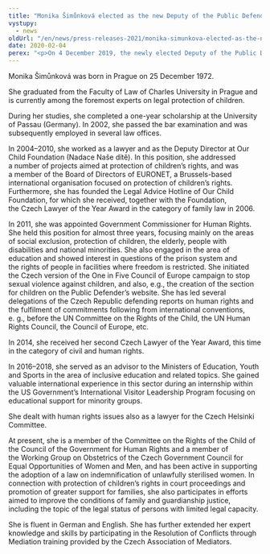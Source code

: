 ```yaml
---
title: "Monika Šimůnková elected as the new Deputy of the Public Defender of Rights"
vystupy:
  - news
oldUrl: "/en/news/press-releases-2021/monika-simunkova-elected-as-the-new-deputy-of-the-public-defender-of-rights/"
date: 2020-02-04
perex: "<p>On 4 December 2019, the newly elected Deputy of the Public Defender of Rights Monika Šimůnková took her office. The current Ombudswoman Anna Šabatová entrusted Ms. Šimůnková with the concrete agendas on 9 January. Ms. Šimůnková will deal with the cases and issues from the areas of the protection of children’s rights, environmental law, building law, issues concerning the transportation, law on administrative delicts, tax law, and the right to information.</p>"
---
```


<!-- imported from the old website -->

<p>Monika Šimůnková was born in Prague on 25 December 1972.</p> <p>She graduated from the Faculty of Law of Charles University in Prague and is currently among the foremost experts on legal protection of children.</p> <p>During her studies, she completed a one-year scholarship at the University of Passau (Germany). In 2002, she passed the bar examination and was subsequently employed in several law offices.</p> <p>In 2004–2010, she worked as a lawyer and as the Deputy Director at Our Child Foundation (Nadace Naše dítě). In this position, she addressed a number of projects aimed at protection of children’s rights, and was a member of the Board of Directors of EURONET, a Brussels-based international organisation focused on protection of children’s rights. Furthermore, she has founded the Legal Advice Hotline of Our Child Foundation, for which she received, together with the Foundation, the Czech Lawyer of the Year Award in the category of family law in 2006.</p> <p>In 2011, she was appointed Government Commissioner for Human Rights. She held this position for almost three years, focusing mainly on the areas of social exclusion, protection of children, the elderly, people with disabilities and national minorities. She also engaged in the area of education and showed interest in questions of the prison system and the rights of people in facilities where freedom is restricted. She initiated the Czech version of the One in Five Council of Europe campaign to stop sexual violence against children, and also, e.g., the creation of the section for children on the Public Defender’s website. She has led several delegations of the Czech Republic defending reports on human rights and the fulfilment of commitments following from international conventions, e. g., before the UN Committee on the Rights of the Child, the UN Human Rights Council, the Council of Europe, etc. </p> <p>In 2014, she received her second Czech Lawyer of the Year Award, this time in the category of civil and human rights.</p> <p>In 2016–2018, she served as an advisor to the Ministers of Education, Youth and Sports in the area of inclusive education and related topics. She gained valuable international experience in this sector during an internship within the US Government’s International Visitor Leadership Program focusing on educational support for minority groups.</p> <p>She dealt with human rights issues also as a lawyer for the Czech Helsinki Committee.</p> <p>At present, she is a member of the Committee on the Rights of the Child of the Council of the Government for Human Rights and a member of the Working Group on Obstetrics of the Czech Government Council for Equal Opportunities of Women and Men, and has been active in supporting the adoption of a law on indemnification of unlawfully sterilised women. In connection with protection of children’s rights in court proceedings and promotion of greater support for families, she also participates in efforts aimed to improve the conditions of family and guardianship justice, including the topic of the legal status of persons with limited legal capacity.</p> <p>She is fluent in German and English. She has further extended her expert knowledge and skills by participating in the Resolution of Conflicts through Mediation training provided by the Czech Association of Mediators.</p>
